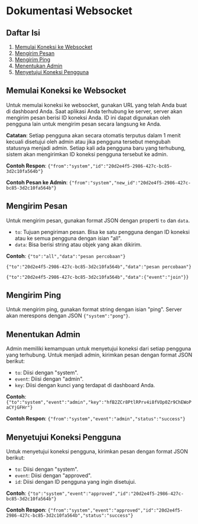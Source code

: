 # Dokumentasi Websocket

## Daftar Isi
1. [Memulai Koneksi ke Websocket](#memulai-koneksi-ke-websocket)
2. [Mengirim Pesan](#mengirim-pesan)
3. [Mengirim Ping](#mengirim-ping)
4. [Menentukan Admin](#menentukan-admin)
5. [Menyetujui Koneksi Pengguna](#menyetujui-koneksi-pengguna)

## Memulai Koneksi ke Websocket
Untuk memulai koneksi ke websocket, gunakan URL yang telah Anda buat di dashboard Anda. Saat aplikasi Anda terhubung ke server, server akan mengirim pesan berisi ID koneksi Anda. ID ini dapat digunakan oleh pengguna lain untuk mengirim pesan secara langsung ke Anda.

**Catatan**: Setiap pengguna akan secara otomatis terputus dalam 1 menit kecuali disetujui oleh admin atau jika pengguna tersebut mengubah statusnya menjadi admin. Setiap kali ada pengguna baru yang terhubung, sistem akan mengirimkan ID koneksi pengguna tersebut ke admin.

**Contoh Respon**:
`{"from":"system","id":"20d2e4f5-2986-427c-bc85-3d2c10fa564b"}`

**Contoh Pesan ke Admin**:
`{"from":"system","new_id":"20d2e4f5-2986-427c-bc85-3d2c10fa564b"}`

## Mengirim Pesan
Untuk mengirim pesan, gunakan format JSON dengan properti `to` dan `data`.

- `to`: Tujuan pengiriman pesan. Bisa ke satu pengguna dengan ID koneksi atau ke semua pengguna dengan isian "all".
- `data`: Bisa berisi string atau objek yang akan dikirim.

**Contoh**:
`{"to":"all","data":"pesan percobaan"}`

`{"to":"20d2e4f5-2986-427c-bc85-3d2c10fa564b","data":"pesan percobaan"}`

`{"to":"20d2e4f5-2986-427c-bc85-3d2c10fa564b","data":{"event":"join"}}`

## Mengirim Ping
Untuk mengirim ping, gunakan format string dengan isian "ping". Server akan merespons dengan JSON `{"system":"pong"}`.

## Menentukan Admin
Admin memiliki kemampuan untuk menyetujui koneksi dari setiap pengguna yang terhubung. Untuk menjadi admin, kirimkan pesan dengan format JSON berikut:

- `to`: Diisi dengan "system".
- `event`: Diisi dengan "admin".
- `key`: Diisi dengan kunci yang terdapat di dashboard Anda.

**Contoh**:
`{"to":"system","event":"admin","key":"hfB2ZCr8PtlRPrv4i8fVOp0Zr9ChEWoPaCYjGFHr"}`

**Contoh Respon**:
`{"from":"system","event":"admin","status":"success"}`

## Menyetujui Koneksi Pengguna
Untuk menyetujui koneksi pengguna, kirimkan pesan dengan format JSON berikut:

- `to`: Diisi dengan "system".
- `event`: Diisi dengan "approved".
- `id`: Diisi dengan ID pengguna yang ingin disetujui.

**Contoh**:
`{"to":"system","event":"approved","id":"20d2e4f5-2986-427c-bc85-3d2c10fa564b"}`

**Contoh Respon**:
`{"from":"system","event":"approved","id":"20d2e4f5-2986-427c-bc85-3d2c10fa564b","status":"success"}`
